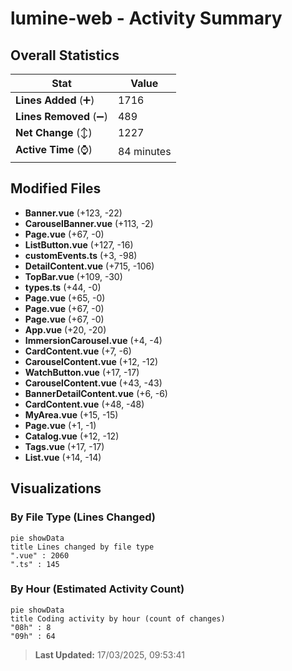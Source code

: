 # lumine-web - Activity Summary 

## Overall Statistics

| Stat                   | Value                                                             |
| ---------------------- | ----------------------------------------------------------------- |
| **Lines Added** (➕)   | 1716                                          |
| **Lines Removed** (➖) | 489                                        |
| **Net Change** (↕)    | 1227                |
| **Active Time** (⌚)   | 84 minutes |


## Modified Files
- **Banner.vue** (+123, -22)
- **CarouselBanner.vue** (+113, -2)
- **Page.vue** (+67, -0)
- **ListButton.vue** (+127, -16)
- **customEvents.ts** (+3, -98)
- **DetailContent.vue** (+715, -106)
- **TopBar.vue** (+109, -30)
- **types.ts** (+44, -0)
- **Page.vue** (+65, -0)
- **Page.vue** (+67, -0)
- **Page.vue** (+67, -0)
- **App.vue** (+20, -20)
- **ImmersionCarousel.vue** (+4, -4)
- **CardContent.vue** (+7, -6)
- **CarouselContent.vue** (+12, -12)
- **WatchButton.vue** (+17, -17)
- **CarouselContent.vue** (+43, -43)
- **BannerDetailContent.vue** (+6, -6)
- **CardContent.vue** (+48, -48)
- **MyArea.vue** (+15, -15)
- **Page.vue** (+1, -1)
- **Catalog.vue** (+12, -12)
- **Tags.vue** (+17, -17)
- **List.vue** (+14, -14)

## Visualizations

### By File Type (Lines Changed)

```mermaid
pie showData
title Lines changed by file type
".vue" : 2060
".ts" : 145
```

### By Hour (Estimated Activity Count)

```mermaid
pie showData
title Coding activity by hour (count of changes)
"08h" : 8
"09h" : 64
```


> **Last Updated:** 17/03/2025, 09:53:41